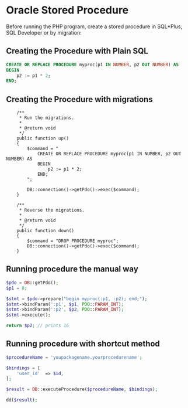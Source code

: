 # Oracle Stored Procedure

Before running the PHP program, create a stored procedure in SQL*Plus, SQL Developer or by migration:

## Creating the Procedure with Plain SQL

```sql
CREATE OR REPLACE PROCEDURE myproc(p1 IN NUMBER, p2 OUT NUMBER) AS
BEGIN
    p2 := p1 * 2;
END;
```

## Creating the Procedure with migrations

```
    /**
     * Run the migrations.
     *
     * @return void
     */
    public function up()
    {
        $command = "
            CREATE OR REPLACE PROCEDURE myproc(p1 IN NUMBER, p2 OUT NUMBER) AS
            BEGIN
                p2 := p1 * 2;
            END;
        ";

        DB::connection()->getPdo()->exec($command);
    }

    /**
     * Reverse the migrations.
     *
     * @return void
     */
    public function down()
    {
        $command = "DROP PROCEDURE myproc";
        DB::connection()->getPdo()->exec($command);
    }
```

## Running procedure the manual way

```php
$pdo = DB::getPdo();
$p1 = 8;

$stmt = $pdo->prepare("begin myproc(:p1, :p2); end;");
$stmt->bindParam(':p1', $p1, PDO::PARAM_INT);
$stmt->bindParam(':p2', $p2, PDO::PARAM_INT);
$stmt->execute();

return $p2; // prints 16
```

## Running procedure with shortcut method

```php
$procedureName = 'youpackagename.yourprocedurename';

$bindings = [
    'user_id'  => $id,
];

$result = DB::executeProcedure($procedureName, $bindings);

dd($result);
```
